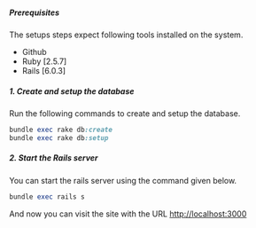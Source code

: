##### Prerequisites

The setups steps expect following tools installed on the system.

- Github
- Ruby [2.5.7]
- Rails [6.0.3]

##### 1. Create and setup the database

Run the following commands to create and setup the database.

```ruby
bundle exec rake db:create
bundle exec rake db:setup
```

##### 2. Start the Rails server

You can start the rails server using the command given below.

```ruby
bundle exec rails s
```

And now you can visit the site with the URL <http://localhost:3000>
